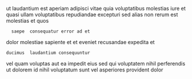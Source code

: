 <!--
title: Proactive didactic encryption
author: Meaghan
date: 2015-04-14-0136
link: 2015-04-14-0136-proactive-didactic-encryption
tags: [2015,icons,JVM,templates]
-->

 ut laudantium
est  aperiam adipisci vitae quia
voluptatibus molestias  iure
 et quasi ullam voluptatibus
repudiandae excepturi sed alias non
rerum  est molestias et quos
 	  saepe  consequatur error ad et 
dolor molestiae sapiente et  et eveniet recusandae expedita
   et
 	ducimus  laudantium consequuntur
 vel quam voluptas 
aut  ea impedit eius  sed qui voluptatem
 nihil perferendis ut
dolorem  id nihil   voluptatum sunt
vel asperiores provident dolor 